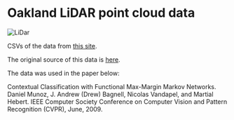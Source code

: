 # Oakland LiDAR point cloud data

![LiDar](http://www.cs.cmu.edu/~vmr/datasets/oakland_3d/cvpr09/doc/snapshot_part2.png)

CSVs of the data from [this site](http://www.cs.cmu.edu/~vmr/datasets/oakland_3d/cvpr09/doc/).

The original source of this data is [here](http://www.cs.cmu.edu/~vmr/datasets/oakland_3d/cvpr09/doc/).

The data was used in the paper below:

Contextual Classification with Functional Max-Margin Markov Networks. 
Daniel Munoz, J. Andrew (Drew) Bagnell, Nicolas Vandapel, and Martial Hebert. 
IEEE Computer Society Conference on Computer Vision and Pattern Recognition (CVPR), June, 2009.
